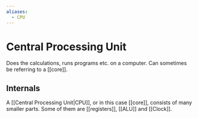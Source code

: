 ```yaml
---
aliases:
  - CPU
---
```


# Central Processing Unit
Does the calculations, runs programs etc. on a computer. Can sometimes be referring to a [[core]].

## Internals
A [[Central Processing Unit|CPU]], or in this case [[core]], consists of many smaller parts. Some of them are [[registers]], [[ALU]] and [[Clock]].